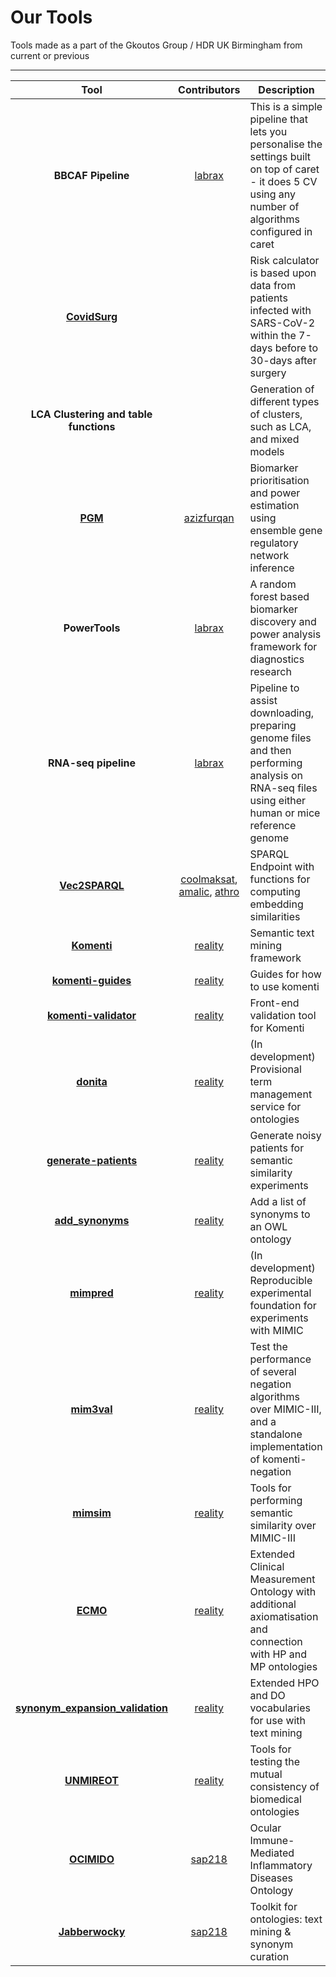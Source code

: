 # Our Tools

Tools made as a part of the Gkoutos Group / HDR UK Birmingham from current or previous

***

| Tool  | Contributors  | Description | DOI |
|:-------------:|:-------------:| ----- | -----:|
| **BBCAF Pipeline** | [labrax](https://github.com/labrax) | This is a simple pipeline that lets you personalise the settings built on top of caret - it does 5 CV using any number of algorithms configured in caret | https://doi.org/10.1093/eurheartj/ehy815 https://doi.org/10.1371/journal.pmed.1003405 |
| [**CovidSurg**](https://covidsurgrisk.app/) |  | Risk calculator is based upon data from patients infected with SARS-CoV-2 within the 7-days before to 30-days after surgery |   |
| **LCA Clustering and table functions** |  | Generation of different types of clusters, such as LCA, and mixed models | https://doi.org/10.1136/heartjnl-2019-316091  |
| [**PGM**](https://github.com/azizfurqan/PGM) | [azizfurqan](https://github.com/azizfurqan) | Biomarker prioritisation and power estimation using ensemble gene regulatory network inference | https://doi.org/10.3390/ijms21217886  |
| **PowerTools** | [labrax](https://github.com/labrax) | A random forest based biomarker discovery and power analysis framework for diagnostics research | https://doi.org/10.1186/s12920-020-00826-6 |
| **RNA-seq pipeline** | [labrax](https://github.com/labrax) | Pipeline to assist downloading, preparing genome files and then performing analysis on RNA-seq files using either human or mice reference genome | https://dx.doi.org/10.1172%2Fjci.insight.139179 https://heart.bmj.com/content/104/Suppl_6/A95 |
| [**Vec2SPARQL**](https://github.com/gkoutos-group/vec2sparql) | [coolmaksat](https://github.com/coolmaksat), [amalic](https://github.com/amalic), [athro](https://github.com/athro) | SPARQL Endpoint with functions for computing embedding similarities |   |
| [**Komenti**](https://github.com/reality/komenti) | [reality](https://github.com/reality) | Semantic text mining framework  | https://doi.org/10.1101/2020.08.04.233049 |
| [**komenti-guides**](https://github.com/reality/komenti_guide) | [reality](https://github.com/reality) | Guides for how to use komenti | https://doi.org/10.1101/2020.08.04.233049 |
| [**komenti-validator**](https://github.com/reality/komenti-validator) | [reality](https://github.com/reality) | Front-end validation tool for Komenti | https://doi.org/10.1101/2020.08.04.233049 |
| [**donita**](https://github.com/reality/komenti) | [reality](https://github.com/reality) | (In development) Provisional term management service for ontologies | |
| [**generate-patients**](https://github.com/reality/generate-patients) | [reality](https://github.com/reality) | Generate noisy patients for semantic similarity experiments | |
| [**add_synonyms**](https://github.com/reality/add_synonyms) | [reality](https://github.com/reality) | Add a list of synonyms to an OWL ontology | https://doi.org/10.1101/2020.07.10.197541 |
| [**mimpred**](https://github.com/reality/mimpred) | [reality](https://github.com/reality) | (In development) Reproducible experimental foundation for experiments with MIMIC | |
| [**mim3val**](https://github.com/reality/mim3val) | [reality](https://github.com/reality) | Test the performance of several negation algorithms over MIMIC-III, and a standalone implementation of komenti-negation | https://doi.org/10.1016/j.compbiomed.2021.104216 |
| [**mimsim**](https://github.com/reality/mimsim) | [reality](https://github.com/reality) | Tools for performing semantic similarity over MIMIC-III | https://doi.org/10.1101/2021.01.26.428269 |
| [**ECMO**](https://github.com/reality/ecmo) | [reality](https://github.com/reality) | Extended Clinical Measurement Ontology with additional axiomatisation and connection with HP and MP ontologies | |
| [**synonym_expansion_validation**](https://github.com/reality/synonym_expansion_validation) | [reality](https://github.com/reality) | Extended HPO and DO vocabularies for use with text mining | https://doi.org/10.1101/2020.07.10.197541 |
| [**UNMIREOT**](https://github.com/bio-ontology-research-group/UNMIREOT) | [reality](https://github.com/reality) | Tools for testing the mutual consistency of biomedical ontologies | https://doi.org/10.1186/s12911-020-01336-2 |
| [**OCIMIDO**](https://github.com/sap218/ocimido) | [sap218](https://github.com/sap218) | Ocular Immune-Mediated Inflammatory Diseases Ontology |  |
| [**Jabberwocky**](https://github.com/sap218/jabberwocky) | [sap218](https://github.com/sap218) | Toolkit for ontologies: text mining & synonym curation | https://doi.org/10.21105/joss.02168 |


